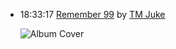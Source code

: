 *   18:33:17  [Remember 99](http://goo.gl/rh3dvP) by [TM Juke](http://www.last.fm/music/TM+Juke)

    ![Album Cover](http://userserve-ak.last.fm/serve/174s/76224908.jpg "Maps from the Wilderness")

